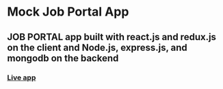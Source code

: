 # Mock Job Portal App

## JOB PORTAL app built with react.js and redux.js on the client and Node.js, express.js, and mongodb on the backend

### [Live app ](https://obscure-waters-35665.herokuapp.com/)
